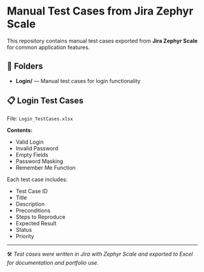 # Manual Test Cases from Jira Zephyr Scale

This repository contains manual test cases exported from **Jira Zephyr Scale** for common application features.

## 📂 Folders

- **Login/** — Manual test cases for login functionality

## 📋 Login Test Cases

File: `Login_TestCases.xlsx`

**Contents:**
- Valid Login
- Invalid Password
- Empty Fields
- Password Masking
- Remember Me Function

Each test case includes:
- Test Case ID
- Title
- Description
- Preconditions
- Steps to Reproduce
- Expected Result
- Status
- Priority

---

🛠️ *Test cases were written in Jira with Zephyr Scale and exported to Excel for documentation and portfolio use.*
